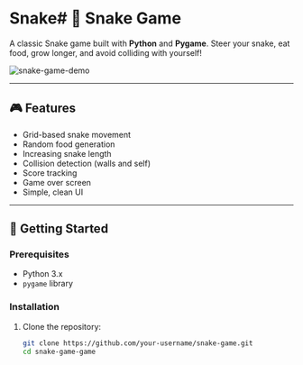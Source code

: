 # Snake# 🐍 Snake Game

A classic Snake game built with **Python** and **Pygame**. Steer your snake, eat food, grow longer, and avoid colliding with yourself!

![snake-game-demo](https://upload.wikimedia.org/wikipedia/commons/2/2c/Classic_Snake_game.png) <!-- Replace this with your own screenshot or GIF -->

---

## 🎮 Features

- Grid-based snake movement
- Random food generation
- Increasing snake length
- Collision detection (walls and self)
- Score tracking
- Game over screen
- Simple, clean UI

---

## 🚀 Getting Started

### Prerequisites

- Python 3.x
- `pygame` library

### Installation

1. Clone the repository:
   ```bash
   git clone https://github.com/your-username/snake-game.git
   cd snake-game-game

